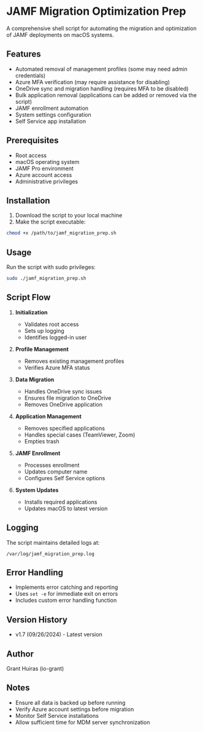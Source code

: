 # JAMF Migration Optimization Prep

A comprehensive shell script for automating the migration and optimization of JAMF deployments on macOS systems.

## Features

- Automated removal of management profiles (some may need admin credentials)
- Azure MFA verification (may require assistance for disabling)
- OneDrive sync and migration handling (requires MFA to be disabled)
- Bulk application removal (applications can be added or removed via the script)
- JAMF enrollment automation
- System settings configuration
- Self Service app installation

## Prerequisites

- Root access
- macOS operating system
- JAMF Pro environment
- Azure account access
- Administrative privileges

## Installation

1. Download the script to your local machine
2. Make the script executable:
```bash
chmod +x /path/to/jamf_migration_prep.sh
```

## Usage

Run the script with sudo privileges:

```bash
sudo ./jamf_migration_prep.sh
```

## Script Flow

1. **Initialization**
   - Validates root access
   - Sets up logging
   - Identifies logged-in user

2. **Profile Management**
   - Removes existing management profiles
   - Verifies Azure MFA status

3. **Data Migration**
   - Handles OneDrive sync issues
   - Ensures file migration to OneDrive
   - Removes OneDrive application

4. **Application Management**
   - Removes specified applications
   - Handles special cases (TeamViewer, Zoom)
   - Empties trash

5. **JAMF Enrollment**
   - Processes enrollment
   - Updates computer name
   - Configures Self Service options

6. **System Updates**
   - Installs required applications
   - Updates macOS to latest version

## Logging

The script maintains detailed logs at:
```
/var/log/jamf_migration_prep.log
```

## Error Handling

- Implements error catching and reporting
- Uses `set -e` for immediate exit on errors
- Includes custom error handling function

## Version History

- v1.7 (09/26/2024) - Latest version

## Author

Grant Huiras (io-grant)

## Notes

- Ensure all data is backed up before running
- Verify Azure account settings before migration
- Monitor Self Service installations
- Allow sufficient time for MDM server synchronization